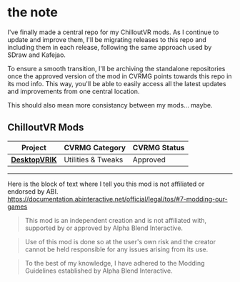 # the note
I've finally made a central repo for my ChilloutVR mods. As I continue to update and improve them, I'll be migrating releases to this repo and including them in each release, following the same approach used by SDraw and Kafejao.

To ensure a smooth transition, I'll be archiving the standalone repositories once the approved version of the mod in CVRMG points towards this repo in its mod info. This way, you'll be able to easily access all the latest updates and improvements from one central location.

This should also mean more consistancy between my mods... maybe.

## ChilloutVR Mods

| Project | CVRMG Category | CVRMG Status |
|---|---|---|
| [**DesktopVRIK**](https://github.com/NotAKidOnSteam/NAK_CVR_Mods/blob/main/DesktopVRIK) | Utilities & Tweaks | Approved |

---

Here is the block of text where I tell you this mod is not affiliated or endorsed by ABI. 
https://documentation.abinteractive.net/official/legal/tos/#7-modding-our-games

> This mod is an independent creation and is not affiliated with, supported by or approved by Alpha Blend Interactive. 

> Use of this mod is done so at the user's own risk and the creator cannot be held responsible for any issues arising from its use.

> To the best of my knowledge, I have adhered to the Modding Guidelines established by Alpha Blend Interactive.
